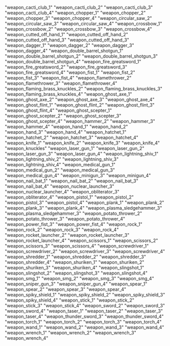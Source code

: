 
"weapon_cacti_club_1"
"weapon_cacti_club_2"
"weapon_cacti_club_3"
"weapon_cacti_club_4"
"weapon_chopper_1"
"weapon_chopper_2"
"weapon_chopper_3"
"weapon_chopper_4"
"weapon_circular_saw_2"
"weapon_circular_saw_3"
"weapon_circular_saw_4"
"weapon_crossbow_1"
"weapon_crossbow_2"
"weapon_crossbow_3"
"weapon_crossbow_4"
"weapon_cutted_off_hand_1"
"weapon_cutted_off_hand_2"
"weapon_cutted_off_hand_3"
"weapon_cutted_off_hand_3"
"weapon_dagger_1"
"weapon_dagger_2"
"weapon_dagger_3"
"weapon_dagger_4"
"weapon_double_barrel_shotgun_1"
"weapon_double_barrel_shotgun_2"
"weapon_double_barrel_shotgun_3"
"weapon_double_barrel_shotgun_4"
"weapon_fire_greatsword_1"
"weapon_fire_greatsword_2"
"weapon_fire_greatsword_3"
"weapon_fire_greatsword_4"
"weapon_fist_1"
"weapon_fist_2"
"weapon_fist_3"
"weapon_fist_4"
"weapon_flamethrower_2"
"weapon_flamethrower_3"
"weapon_flamethrower_4"
"weapon_flaming_brass_knuckles_2"
"weapon_flaming_brass_knuckles_3"
"weapon_flaming_brass_knuckles_4"
"weapon_ghost_axe_1"
"weapon_ghost_axe_2"
"weapon_ghost_axe_3"
"weapon_ghost_axe_4"
"weapon_ghost_flint_1"
"weapon_ghost_flint_2"
"weapon_ghost_flint_3"
"weapon_ghost_flint_4"
"weapon_ghost_scepter_1"
"weapon_ghost_scepter_2"
"weapon_ghost_scepter_3"
"weapon_ghost_scepter_4"
"weapon_hammer_2"
"weapon_hammer_3"
"weapon_hammer_4"
"weapon_hand_1"
"weapon_hand_2"
"weapon_hand_3"
"weapon_hand_4"
"weapon_hatchet_1"
"weapon_hatchet_2"
"weapon_hatchet_3"
"weapon_hatchet_4"
"weapon_knife_1"
"weapon_knife_2"
"weapon_knife_3"
"weapon_knife_4"
"weapon_knuckles"
"weapon_laser_gun_1"
"weapon_laser_gun_2"
"weapon_laser_gun_3"
"weapon_laser_gun_4"
"weapon_lightning_shiv_1"
"weapon_lightning_shiv_2"
"weapon_lightning_shiv_3"
"weapon_lightning_shiv_4"
"weapon_medical_gun_1"
"weapon_medical_gun_2"
"weapon_medical_gun_3"
"weapon_medical_gun_4"
"weapon_minigun_3"
"weapon_minigun_4"
"weapon_nail_bat_1"
"weapon_nail_bat_2"
"weapon_nail_bat_3"
"weapon_nail_bat_4"
"weapon_nuclear_launcher_3"
"weapon_nuclear_launcher_4"
"weapon_obliterator_3"
"weapon_obliterator_4"
"weapon_pistol_1"
"weapon_pistol_2"
"weapon_pistol_3"
"weapon_pistol_4"
"weapon_plank_1"
"weapon_plank_2"
"weapon_plank_3"
"weapon_plank_4"
"weapon_plasma_sledgehammer_3"
"weapon_plasma_sledgehammer_3"
"weapon_potato_thrower_2"
"weapon_potato_thrower_3"
"weapon_potato_thrower_4"
"weapon_power_fist_3"
"weapon_power_fist_4"
"weapon_rock_1"
"weapon_rock_2"
"weapon_rock_3"
"weapon_rock_4"
"weapon_rocket_launcher_2"
"weapon_rocket_launcher_3"
"weapon_rocket_launcher_4"
"weapon_scissors_1"
"weapon_scissors_2"
"weapon_scissors_3"
"weapon_scissors_4"
"weapon_screwdriver_1"
"weapon_screwdriver_2"
"weapon_screwdriver_3"
"weapon_screwdriver_4"
"weapon_shredder_1"
"weapon_shredder_2"
"weapon_shredder_3"
"weapon_shredder_4"
"weapon_shuriken_1"
"weapon_shuriken_2"
"weapon_shuriken_3"
"weapon_shuriken_4"
"weapon_slingshot_1"
"weapon_slingshot_2"
"weapon_slingshot_3"
"weapon_slingshot_4"
"weapon_smg_1"
"weapon_smg_2"
"weapon_smg_3"
"weapon_smg_4"
"weapon_sniper_gun_3"
"weapon_sniper_gun_4"
"weapon_spear_1"
"weapon_spear_2"
"weapon_spear_3"
"weapon_spear_4"
"weapon_spiky_shield_1"
"weapon_spiky_shield_2"
"weapon_spiky_shield_3"
"weapon_spiky_shield_4"
"weapon_stick_1"
"weapon_stick_2"
"weapon_stick_3"
"weapon_stick_4"
"weapon_sword_2"
"weapon_sword_3"
"weapon_sword_4"
"weapon_taser_1"
"weapon_taser_2"
"weapon_taser_3"
"weapon_taser_4"
"weapon_thunder_sword_3"
"weapon_thunder_sword_4"
"weapon_torch_1"
"weapon_torch_2"
"weapon_torch_3"
"weapon_torch_4"
"weapon_wand_1"
"weapon_wand_2"
"weapon_wand_3"
"weapon_wand_4"
"weapon_wrench_1"
"weapon_wrench_2"
"weapon_wrench_3"
"weapon_wrench_4"
